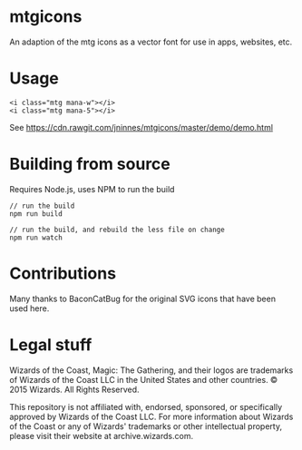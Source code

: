 # mtgicons

An adaption of the mtg icons as a vector font for use in apps, websites, etc. 


# Usage

	<i class="mtg mana-w"></i>
	<i class="mtg mana-5"></i>
  <i class="mtg mana-snow"></i>
  <i class="mtg hybrid-2g"></i>
  <i class="mtg tap"></i>

See https://cdn.rawgit.com/jninnes/mtgicons/master/demo/demo.html

# Building from source

Requires Node.js, uses NPM to run the build

	// run the build
	npm run build
  
	// run the build, and rebuild the less file on change
	npm run watch

# Contributions

Many thanks to BaconCatBug for the original SVG icons that have been used here.

# Legal stuff

Wizards of the Coast, Magic: The Gathering, and their logos are trademarks of Wizards of the Coast LLC in the United States and other countries. © 2015 Wizards. All Rights Reserved.

This repository is not affiliated with, endorsed, sponsored, or specifically approved by Wizards of the Coast LLC. For more information about Wizards of the Coast or any of Wizards' 
trademarks or other intellectual property, please visit their website at archive.wizards.com.